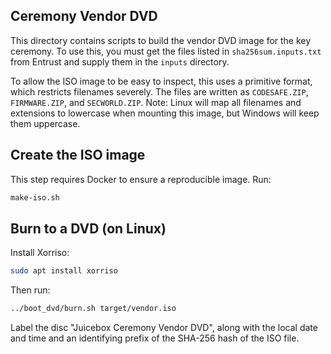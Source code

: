 ## Ceremony Vendor DVD

This directory contains scripts to build the vendor DVD image for the key
ceremony. To use this, you must get the files listed in `sha256sum.inputs.txt`
from Entrust and supply them in the `inputs` directory.

To allow the ISO image to be easy to inspect, this uses a primitive format,
which restricts filenames severely. The files are written as `CODESAFE.ZIP`,
`FIRMWARE.ZIP`, and `SECWORLD.ZIP`. Note: Linux will map all filenames and
extensions to lowercase when mounting this image, but Windows will keep them
uppercase.

## Create the ISO image

This step requires Docker to ensure a reproducible image. Run:

```sh
make-iso.sh
```

## Burn to a DVD (on Linux)

Install Xorriso:

```sh
sudo apt install xorriso
```

Then run:

```sh
../boot_dvd/burn.sh target/vendor.iso
```

Label the disc "Juicebox Ceremony Vendor DVD", along with the local date and
time and an identifying prefix of the SHA-256 hash of the ISO file.
